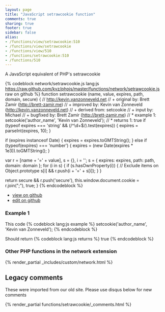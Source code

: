 ```yaml
---
layout: page
title: "JavaScript setrawcookie function"
comments: true
sharing: true
footer: true
sidebar: false
alias:
- /functions/view/setrawcookie:510
- /functions/view/setrawcookie
- /functions/view/510
- /functions/setrawcookie:510
- /functions/510
---
```

<!-- Generated by Rakefile:build -->
A JavaScript equivalent of PHP's setrawcookie

{% codeblock network/setrawcookie.js lang:js https://raw.github.com/kvz/phpjs/master/functions/network/setrawcookie.js raw on github %}
function setrawcookie (name, value, expires, path, domain, secure) {
  // http://kevin.vanzonneveld.net
  // +   original by: Brett Zamir (http://brett-zamir.me)
  // +   improved by: Kevin van Zonneveld (http://kevin.vanzonneveld.net)
  // +   derived from: setcookie
  // +   input by: Michael
  // +   bugfixed by: Brett Zamir (http://brett-zamir.me)
  // *     example 1: setcookie('author_name', 'Kevin van Zonneveld');
  // *     returns 1: true
  if (typeof expires === 'string' && (/^\d+$/).test(expires)) {
    expires = parseInt(expires, 10);
  }

  if (expires instanceof Date) {
    expires = expires.toGMTString();
  } else if (typeof(expires) === 'number') {
    expires = (new Date(expires * 1e3)).toGMTString();
  }

  var r = [name + '=' + value],
    s = {},
    i = '';
  s = {
    expires: expires,
    path: path,
    domain: domain
  };
  for (i in s) {
    if (s.hasOwnProperty(i)) { // Exclude items on Object.prototype
      s[i] && r.push(i + '=' + s[i]);
    }
  }

  return secure && r.push('secure'), this.window.document.cookie = r.join(";"), true;
}
{% endcodeblock %}

 - [view on github](https://github.com/kvz/phpjs/blob/master/functions/network/setrawcookie.js)
 - [edit on github](https://github.com/kvz/phpjs/edit/master/functions/network/setrawcookie.js)

### Example 1
This code
{% codeblock lang:js example %}
setcookie('author_name', 'Kevin van Zonneveld');
{% endcodeblock %}

Should return
{% codeblock lang:js returns %}
true
{% endcodeblock %}


### Other PHP functions in the network extension
{% render_partial _includes/custom/network.html %}
## Legacy comments
These were imported from our old site. Please use disqus below for new comments
<div style="overflow-y: scroll; max-height: 500px;">
{% render_partial functions/setrawcookie/_comments.html %}
</div>
